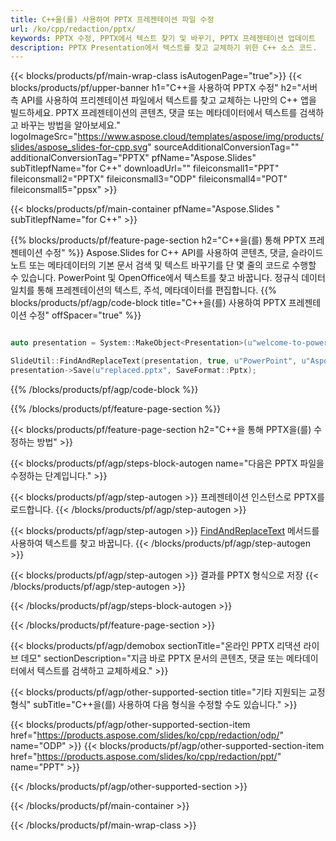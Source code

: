 ```yaml
---
title: C++을(를) 사용하여 PPTX 프레젠테이션 파일 수정
url: /ko/cpp/redaction/pptx/
keywords: PPTX 수정, PPTX에서 텍스트 찾기 및 바꾸기, PPTX 프레젠테이션 업데이트
description: PPTX Presentation에서 텍스트를 찾고 교체하기 위한 C++ 소스 코드.
---
```


{{< blocks/products/pf/main-wrap-class isAutogenPage="true">}}
{{< blocks/products/pf/upper-banner h1="C++을 사용하여 PPTX 수정" h2="서버 측 API를 사용하여 프리젠테이션 파일에서 텍스트를 찾고 교체하는 나만의 C++ 앱을 빌드하세요. PPTX 프레젠테이션의 콘텐츠, 댓글 또는 메타데이터에서 텍스트를 검색하고 바꾸는 방법을 알아보세요." logoImageSrc="https://www.aspose.cloud/templates/aspose/img/products/slides/aspose_slides-for-cpp.svg" sourceAdditionalConversionTag="" additionalConversionTag="PPTX" pfName="Aspose.Slides" subTitlepfName="for C++" downloadUrl="" fileiconsmall1="PPT" fileiconsmall2="PPTX" fileiconsmall3="ODP" fileiconsmall4="POT" fileiconsmall5="ppsx" >}}

{{< blocks/products/pf/main-container pfName="Aspose.Slides " subTitlepfName="for C++" >}}

{{% blocks/products/pf/feature-page-section  h2="C++을(를) 통해 PPTX 프레젠테이션 수정" %}}
Aspose.Slides for C++ API를 사용하여 콘텐츠, 댓글, 슬라이드 노트 또는 메타데이터의 기본 문서 검색 및 텍스트 바꾸기를 단 몇 줄의 코드로 수행할 수 있습니다. PowerPoint 및 OpenOffice에서 텍스트를 찾고 바꿉니다. 정규식 데이터 일치를 통해 프레젠테이션의 텍스트, 주석, 메타데이터를 편집합니다.
{{% blocks/products/pf/agp/code-block title="C++을(를) 사용하여 PPTX 프레젠테이션 수정" offSpacer="true" %}}

```cpp

auto presentation = System::MakeObject<Presentation>(u"welcome-to-powerpoint.pptx");

SlideUtil::FindAndReplaceText(presentation, true, u"PowerPoint", u"Aspose.Slides", nullptr);
presentation->Save(u"replaced.pptx", SaveFormat::Pptx);	
```

{{% /blocks/products/pf/agp/code-block %}}

{{% /blocks/products/pf/feature-page-section %}}

{{< blocks/products/pf/feature-page-section  h2="C++을 통해 PPTX을(를) 수정하는 방법" >}}

{{< blocks/products/pf/agp/steps-block-autogen name="다음은 PPTX 파일을 수정하는 단계입니다." >}}

{{< blocks/products/pf/agp/step-autogen >}}
프레젠테이션 인스턴스로 PPTX를 로드합니다.
{{< /blocks/products/pf/agp/step-autogen >}}

{{< blocks/products/pf/agp/step-autogen >}}
[FindAndReplaceText](https://reference.aspose.com/slides/cpp/aspose.slides.util/slideutil/findandreplacetext/) 메서드를 사용하여 텍스트를 찾고 바꿉니다.
{{< /blocks/products/pf/agp/step-autogen >}}

{{< blocks/products/pf/agp/step-autogen >}}
결과를 PPTX 형식으로 저장
{{< /blocks/products/pf/agp/step-autogen >}}

{{< /blocks/products/pf/agp/steps-block-autogen >}}

{{< /blocks/products/pf/feature-page-section >}}

{{< blocks/products/pf/agp/demobox sectionTitle="온라인 PPTX 리댁션 라이브 데모" sectionDescription="지금 바로 PPTX 문서의 콘텐츠, 댓글 또는 메타데이터에서 텍스트를 검색하고 교체하세요." >}}

{{< blocks/products/pf/agp/other-supported-section title="기타 지원되는 교정 형식" subTitle="C++을(를) 사용하여 다음 형식을 수정할 수도 있습니다." >}}

{{< blocks/products/pf/agp/other-supported-section-item href="https://products.aspose.com/slides/ko/cpp/redaction/odp/" name="ODP" >}}
{{< blocks/products/pf/agp/other-supported-section-item href="https://products.aspose.com/slides/ko/cpp/redaction/ppt/" name="PPT" >}}


{{< /blocks/products/pf/agp/other-supported-section >}}

{{< /blocks/products/pf/main-container >}}
    
{{< /blocks/products/pf/main-wrap-class >}}